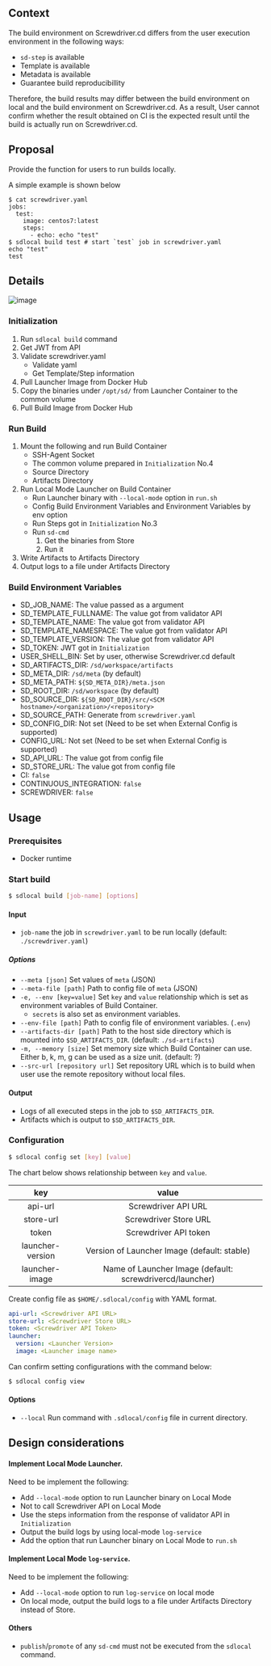 ## Context
The build environment on Screwdriver.cd differs from the user execution environment in the following ways:
- `sd-step` is available
- Template is available
- Metadata is available
- Guarantee build reproducibillity

Therefore, the build results may differ between the build environment on local and the build environment on Screwdriver.cd.
As a result, User cannot confirm whether the result obtained on CI is the expected result until the build is actually run on Screwdriver.cd.

## Proposal

Provide the function for users to run builds locally.

A simple example is shown below

```
$ cat screwdriver.yaml
jobs:
  test:
    image: centos7:latest
    steps:
      - echo: echo "test"
$ sdlocal build test # start `test` job in screwdriver.yaml
echo "test"
test
```

## Details

![image](./diagrams/sd-local-flow.puml.png)


### Initialization

1. Run `sdlocal build` command
2. Get JWT from API
3. Validate screwdriver.yaml
   - Validate yaml
   - Get Template/Step information
4. Pull Launcher Image from Docker Hub
5. Copy the binaries under `/opt/sd/` from Launcher Container to the common volume
6. Pull Build Image from Docker Hub

### Run Build
1. Mount the following and run Build Container
   - SSH-Agent Socket
   - The common volume prepared in `Initialization` No.4
   - Source Directory
   - Artifacts Directory
2. Run Local Mode Launcher on Build Container
   - Run Launcher binary with `--local-mode` option in `run.sh`
   - Config Build Environment Variables and Environment Variables by env option 
   - Run Steps got in `Initialization` No.3
   - Run `sd-cmd`
     1. Get the binaries from Store
     2. Run it
3. Write Artifacts to Artifacts Directory
4. Output logs to a file under Artifacts Directory

### Build Environment Variables

- SD_JOB_NAME: The value passed as a argument
- SD_TEMPLATE_FULLNAME: The value got from validator API
- SD_TEMPLATE_NAME: The value got from validator API
- SD_TEMPLATE_NAMESPACE: The value got from validator API
- SD_TEMPLATE_VERSION: The value got from validator API
- SD_TOKEN: JWT got in `Initialization`
- USER_SHELL_BIN: Set by user, otherwise Screwdriver.cd default
- SD_ARTIFACTS_DIR: `/sd/workspace/artifacts`
- SD_META_DIR: `/sd/meta` (by default)
- SD_META_PATH: `${SD_META_DIR}/meta.json`
- SD_ROOT_DIR: `/sd/workspace` (by default)
- SD_SOURCE_DIR: `${SD_ROOT_DIR}/src/<SCM hostname>/<organization>/<repository>`
- SD_SOURCE_PATH: Generate from `screwdriver.yaml`
- SD_CONFIG_DIR: Not set (Need to be set when External Config is supported)
- CONFIG_URL: Not set (Need to be set when External Config is supported)
- SD_API_URL: The value got from config file
- SD_STORE_URL: The value got from config file
- CI: `false`
- CONTINUOUS_INTEGRATION: `false`
- SCREWDRIVER: `false`


## Usage

### Prerequisites
- Docker runtime

### Start build

```bash
$ sdlocal build [job-name] [options]
```

#### Input

- `job-name` the job in `screwdriver.yaml` to be run locally (default: `./screwdriver.yaml`)

##### Options

- `--meta [json]` Set values of `meta` (JSON)
- `--meta-file [path]` Path to config file of `meta` (JSON)
- `-e, --env [key=value]` Set `key` and `value` relationship which is set as environment variables of Build Container.
  - `secrets` is also set as environment variables.
- `--env-file [path]` Path to config file of environment variables. (`.env`)
- `--artifacts-dir [path]` Path to the host side directory which is mounted into `$SD_ARTIFACTS_DIR`. (default: `./sd-artifacts`)
- `-m, --memory [size]` Set memory size which Build Container can use. Either b, k, m, g can be used as a size unit. (default: ?)
- `--src-url [repository url]` Set repository URL which is to build when user use the remote repository without local files.

#### Output

- Logs of all executed steps in the job to `$SD_ARTIFACTS_DIR`.
- Artifacts which is output to `$SD_ARTIFACTS_DIR`.

### Configuration

```bash
$ sdlocal config set [key] [value]
```

The chart below shows relationship between `key` and `value`.

|key|value|
|:-:|:-:|
|api-url|Screwdriver API URL|
|store-url|Screwdriver Store URL|
|token|Screwdriver API token|
|launcher-version|Version of Launcher Image (default: stable)|
|launcher-image|Name of Launcher Image (default: screwdrivercd/launcher)|

Create config file as `$HOME/.sdlocal/config` with YAML format.

```yaml
api-url: <Screwdriver API URL>
store-url: <Screwdriver Store URL>
token: <Screwdriver API Token>
launcher:
  version: <Launcher Version>
  image: <Launcher image name>
```

Can confirm setting configurations with the command below:

```bash
$ sdlocal config view
```

#### Options

- `--local` Run command with `.sdlocal/config` file in current directory.

## Design considerations

#### Implement Local Mode Launcher.
Need to be implement the following:
- Add `--local-mode` option to run Launcher binary on Local Mode
- Not to call Screwdriver API on Local Mode
- Use the steps information from the response of validator API in `Initialization`
- Output the build logs by using local-mode `log-service`
- Add the option that run Launcher binary on Local Mode to `run.sh`

#### Implement Local Mode `log-service`.
Need to be implement the following:
- Add `--local-mode` option to run `log-service` on local mode
- On local mode, output the build logs to a file under Artifacts Directory instead of Store.


#### Others
- `publish`/`promote` of any `sd-cmd` must not be executed from the `sdlocal` command.

